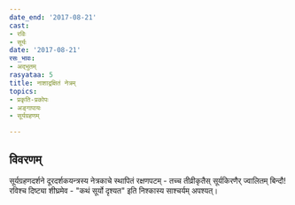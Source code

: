 ```yaml
---
date_end: '2017-08-21'
cast:
- रविः
- सूर्यः
date: '2017-08-21'
रसः_भावः:
- अद्भुतम्
rasyataa: 5
title: नाशाद्रक्षितं नेत्रम्
topics:
- प्रकृति-प्रकोपः
- अङ्गापायः
- सूर्यग्रहणम्

---
```


## विवरणम्
सूर्यग्रहणदर्शने दूरदर्शकयन्त्रस्य नेत्रकाचे स्थापितं‌ रक्षणपटम् - तच्च तीव्रीकृतैस् सूर्यकिरणैर् ज्वालितम् बिन्दौ! रविश्च दिष्ट्या शीघ्रमेव - "कथं सूर्यो दृश्यत" इति निश्कास्य साश्चर्यम् अपश्यत्।

